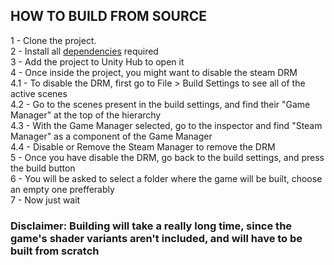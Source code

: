 <div align="left">

## HOW TO BUILD FROM SOURCE

<div>
  
1 - Clone the project.
<br>2 - Install all [dependencies](DEPENDENCIES.md) required
<br>3 - Add the project to Unity Hub to open it
<br>4 - Once inside the project, you might want to disable the steam DRM
<br>4.1 - To disable the DRM, first go to File > Build Settings to see all of the active scenes
<br>4.2 - Go to the scenes present in the build settings, and find their "Game Manager" at the top of the hierarchy
<br>4.3 - With the Game Manager selected, go to the inspector and find "Steam Manager" as a component of the Game Manager
<br>4.4 - Disable or Remove the Steam Manager to remove the DRM
<br>5 - Once you have disable the DRM, go back to the build settings, and press the build button
<br>6 - You will be asked to select a folder where the game will be built, choose an empty one prefferably
<br>7 - Now just wait

</div>

### Disclaimer: Building will take a really long time, since the game's shader variants aren't included, and will have to be built from scratch

</div>
